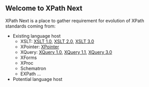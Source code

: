 ## Welcome to XPath Next

XPath Next is a place to gather requirement for evolution of XPath standards coming from:
 * Existing language host 
    * XSLT: [XSLT 1.0](https://www.w3.org/TR/xslt), [XSLT 2.0](https://www.w3.org/TR/xslt20/), [XSLT 3.0](https://www.w3.org/TR/xslt-30/)
    * XPointer: [XPointer](https://www.w3.org/TR/xptr/)
    * XQuery: [XQuery 1.0](https://www.w3.org/TR/xquery/), [XQuery 1.1](https://www.w3.org/TR/xquery-11/), [XQuery 3.0](https://www.w3.org/TR/xquery-30/)
    * XForms
    * XProc
    * Schematron
    * EXPath
    ...
 * Potential language host

